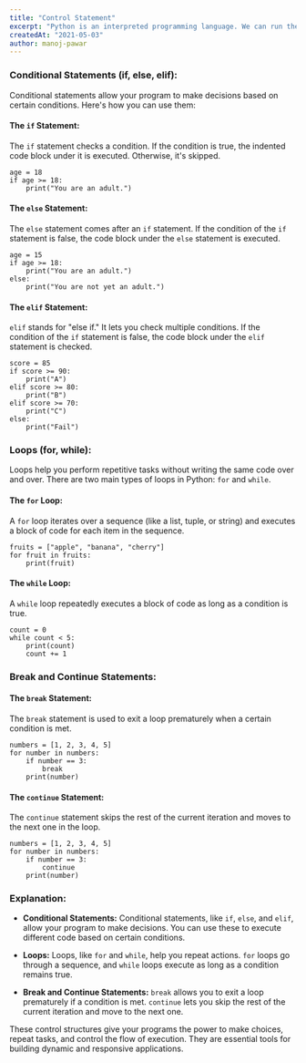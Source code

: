 ```yaml
---
title: "Control Statement"
excerpt: "Python is an interpreted programming language. We can run the Python code in the interactive mode or using the source code file."
createdAt: "2021-05-03"
author: manoj-pawar
---
```


### Conditional Statements (if, else, elif):

Conditional statements allow your program to make decisions based on certain conditions. Here's how you can use them:

#### The `if` Statement:

The `if` statement checks a condition. If the condition is true, the indented code block under it is executed. Otherwise, it's skipped.

```python[class="line-numbers"]
age = 18
if age >= 18:
    print("You are an adult.")
```

#### The `else` Statement:

The `else` statement comes after an `if` statement. If the condition of the `if` statement is false, the code block under the `else` statement is executed.

```python[class="line-numbers"]
age = 15
if age >= 18:
    print("You are an adult.")
else:
    print("You are not yet an adult.")
```

#### The `elif` Statement:

`elif` stands for "else if." It lets you check multiple conditions. If the condition of the `if` statement is false, the code block under the `elif` statement is checked.

```python[class="line-numbers"]
score = 85
if score >= 90:
    print("A")
elif score >= 80:
    print("B")
elif score >= 70:
    print("C")
else:
    print("Fail")
```

### Loops (for, while):

Loops help you perform repetitive tasks without writing the same code over and over. There are two main types of loops in Python: `for` and `while`.

#### The `for` Loop:

A `for` loop iterates over a sequence (like a list, tuple, or string) and executes a block of code for each item in the sequence.

```python[class="line-numbers"]
fruits = ["apple", "banana", "cherry"]
for fruit in fruits:
    print(fruit)
```

#### The `while` Loop:

A `while` loop repeatedly executes a block of code as long as a condition is true.

```python[class="line-numbers"]
count = 0
while count < 5:
    print(count)
    count += 1
```

### Break and Continue Statements:

#### The `break` Statement:

The `break` statement is used to exit a loop prematurely when a certain condition is met.

```python[class="line-numbers"]
numbers = [1, 2, 3, 4, 5]
for number in numbers:
    if number == 3:
        break
    print(number)
```

#### The `continue` Statement:

The `continue` statement skips the rest of the current iteration and moves to the next one in the loop.

```python[class="line-numbers"]
numbers = [1, 2, 3, 4, 5]
for number in numbers:
    if number == 3:
        continue
    print(number)
```

### Explanation:

-   **Conditional Statements:** Conditional statements, like `if`, `else`, and `elif`, allow your program to make decisions. You can use these to execute different code based on certain conditions.

-   **Loops:** Loops, like `for` and `while`, help you repeat actions. `for` loops go through a sequence, and `while` loops execute as long as a condition remains true.

-   **Break and Continue Statements:** `break` allows you to exit a loop prematurely if a condition is met. `continue` lets you skip the rest of the current iteration and move to the next one.

These control structures give your programs the power to make choices, repeat tasks, and control the flow of execution. They are essential tools for building dynamic and responsive applications.
